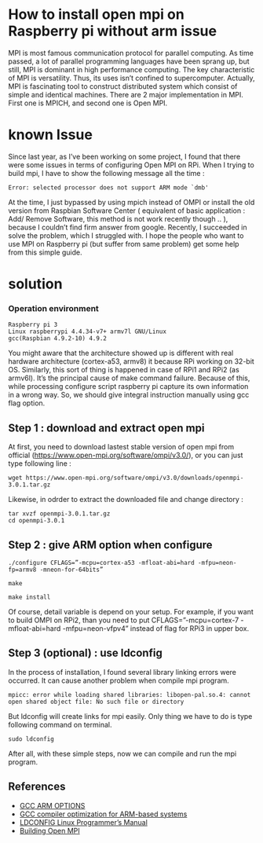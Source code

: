 # How to install open mpi on Raspberry pi without arm issue
MPI is most famous communication protocol for parallel computing. As time passed, a lot of parallel programming languages have been sprang up, but still, MPI is dominant in high performance computing. The key characteristic of MPI is versatility. Thus, its uses isn’t confined to supercomputer. Actually, MPI is fascinating tool to construct distributed system which consist of simple and identical machines. There are 2 major implementation in MPI. First one is MPICH, and second one is Open MPI.

# known Issue
Since last year, as I’ve been working on some project, I found that there were some issues in terms of configuring Open MPI on RPi. When I trying to build mpi, I have to show the following message all the time :

    Error: selected processor does not support ARM mode `dmb'

At the time, I just bypassed by using mpich instead of OMPI or install the old version from Raspbian Software Center ( equivalent of basic application : Add/ Remove Software, this method is not work recently though .. ), because I couldn’t find firm	answer from google.
Recently, I succeeded in solve the problem, which I struggled with. I hope the people who want to use MPI on Raspberry pi (but suffer from same problem) get some help from this simple guide.

# solution

### Operation environment

    Raspberry pi 3
    Linux raspberrypi 4.4.34-v7+ armv7l GNU/Linux
    gcc(Raspbian 4.9.2-10) 4.9.2

You might aware that the architecture showed up is different with real hardware architecture (cortex-a53, armv8) it because RPi working on 32-bit OS. Similarly, this sort of thing is happened in case of RPi1 and RPi2 (as armv6l).  It’s the principal cause of make command failure. Because of this, while processing configure script raspberry pi capture its own information in a wrong way. So, we should give integral instruction manually using gcc flag option.

## Step 1 : download and extract open mpi 
At first, you need to download lastest stable version of open mpi from official (https://www.open-mpi.org/software/ompi/v3.0/), or you can just type following line :

    wget https://www.open-mpi.org/software/ompi/v3.0/downloads/openmpi-3.0.1.tar.gz

Likewise, in odrder to extract the downloaded file and change directory :

    tar xvzf openmpi-3.0.1.tar.gz
    cd openmpi-3.0.1


## Step 2 : give ARM option when configure
    ./configure CFLAGS=”-mcpu=cortex-a53 -mfloat-abi=hard -mfpu=neon-fp=armv8 -mneon-for-64bits”
 
    make

    make install

Of course, detail variable is depend on your setup. For example, if you want to build OMPI on RPi2, than you need to put CFLAGS=”-mcpu=cortex-7 -mfloat-abi=hard -mfpu=neon-vfpv4” instead of flag for RPi3 in upper box.

## Step 3 (optional) : use ldconfig
In the process of installation, I found several library linking errors were occurred. It can cause another problem when compile mpi program.

    mpicc: error while loading shared libraries: libopen-pal.so.4: cannot open shared object file: No such file or directory
 
But ldconfig will create links for mpi easily. Only thing we have to do is type following command on terminal.

    sudo ldconfig

After all, with these simple steps, now we can compile and run the mpi program. 

## References
- [GCC ARM OPTIONS]( https://gcc.gnu.org/onlinedocs/gcc/ARM-Options.html)
- [GCC compiler optimization for ARM-based systems](https://gist.github.com/fm4dd/c663217935dc17f0fc73c9c81b0aa845)
- [LDCONFIG Linux Programmer’s Manual]( http://man7.org/linux/man-pages/man8/ldconfig.8.html)
- [Building Open MPI](https://www.open-mpi.org/faq/?category=building)
